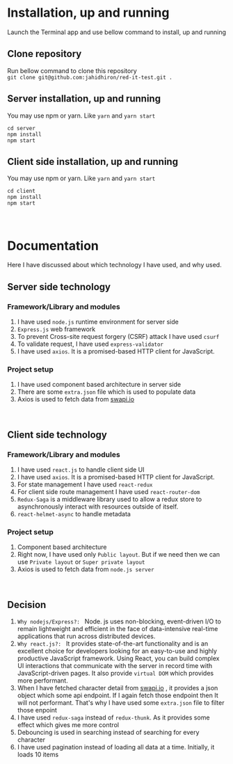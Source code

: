 # Installation, up and running

Launch the Terminal app and use bellow command to install, up and running

## Clone repository

Run bellow command to clone this repository <br />
`git clone git@github.com:jahidhiron/red-it-test.git .`

## Server installation, up and running

You may use npm or yarn. Like `yarn` and `yarn start` <br />

`cd server` <br />
`npm install` <br />
`npm start` <br />

## Client side installation, up and running

You may use npm or yarn. Like `yarn` and `yarn start` <br />

`cd client` <br />
`npm install` <br />
`npm start` <br />
<br />
<br />

# Documentation

Here I have discussed about which technology I have used, and why used. <br />

## Server side technology

### Framework/Library and modules

1. I have used `node.js` runtime environment for server side
2. `Express.js` web framework
3. To prevent Cross-site request forgery (CSRF) attack I have used `csurf`
4. To validate request, I have used `express-validator`
5. I have used `axios`. It is a promised-based HTTP client for JavaScript.

### Project setup

1. I have used component based architecture in server side
2. There are some `extra.json` file which is used to populate data
3. Axios is used to fetch data from [swapi.io](https://swapi.dev/)
<br />

## Client side technology

### Framework/Library and modules

1. I have used `react.js` to handle client side UI
2. I have used `axios`. It is a promised-based HTTP client for JavaScript.
3. For state management I have used `react-redux`
4. For client side route management I have used `react-router-dom`
5. `Redux-Saga` is a middleware library used to allow a redux store to asynchronously interact with resources outside of itself.
6. `react-helmet-async` to handle metadata

### Project setup

1. Component based architecture
2. Right now, I have used only `Public layout`. But if we need then we can use `Private layout` or `Super private layout`
3. Axios is used to fetch data from `node.js server`
<br />

## Decision

1. `Why nodejs/Express?: ` Node. js uses non-blocking, event-driven I/O to remain lightweight and efficient in the face of data-intensive real-time applications that run across distributed devices.
2. `Why react.js?: ` It provides state-of-the-art functionality and is an excellent choice for developers looking for an easy-to-use and highly productive JavaScript framework. Using React, you can build complex UI interactions that communicate with the server in record time with JavaScript-driven pages. It also provide `virtual DOM` which provides more performant.
3. When I have fetched character detail from [swapi.io](https://swapi.dev/) , it provides a json object which some api endpoint. If I again fetch those endpoint then It will not performant. That's why I have used some `extra.json` file to filter those enpoint
4. I have used `redux-saga` instead of `redux-thunk`. As it provides some effect which gives me more control
5. Debouncing is used in searching instead of searching for every character
6. I have used pagination instead of loading all data at a time. Initially, it loads 10 items
